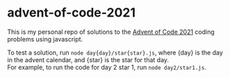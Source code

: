 # advent-of-code-2021

This is my personal repo of solutions to the [Advent of Code 2021](https://adventofcode.com/2021) coding problems using javascript.

To test a solution, run `node day{day}/star{star}.js`, where {day} is the day in the advent calendar, and {star} is the star for that day.  
For example, to run the code for day 2 star 1, run `node day2/star1.js`.
